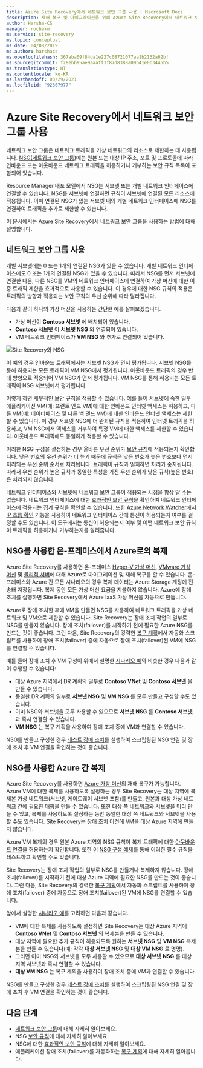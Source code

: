 ```yaml
---
title: Azure Site Recovery에서 네트워크 보안 그룹 사용 | Microsoft Docs
description: 재해 복구 및 마이그레이션을 위해 Azure Site Recovery에서 네트워크 보안 그룹을 사용하는 방법을 설명합니다.
author: Harsha-CS
manager: rochakm
ms.service: site-recovery
ms.topic: conceptual
ms.date: 04/08/2019
ms.author: harshacs
ms.openlocfilehash: 367aba09f84da1e227c08721077aa1b2132a62bf
ms.sourcegitcommit: f28ebb95ae9aaaff3f87d8388a09b41e0b3445b5
ms.translationtype: HT
ms.contentlocale: ko-KR
ms.lasthandoff: 03/29/2021
ms.locfileid: "92367977"
---
```

# <a name="network-security-groups-with-azure-site-recovery"></a>Azure Site Recovery에서 네트워크 보안 그룹 사용

네트워크 보안 그룹은 네트워크 트래픽을 가상 네트워크의 리소스로 제한하는 데 사용됩니다. [NSG(네트워크 보안 그룹)](../virtual-network/network-security-groups-overview.md#network-security-groups)에는 원본 또는 대상 IP 주소, 포트 및 프로토콜에 따라 인바운드 또는 아웃바운드 네트워크 트래픽을 허용하거나 거부하는 보안 규칙 목록이 포함되어 있습니다.

Resource Manager 배포 모델에서 NSG는 서브넷 또는 개별 네트워크 인터페이스에 연결할 수 있습니다. NSG를 서브넷에 연결하면 규칙이 서브넷에 연결된 모든 리소스에 적용됩니다. 이미 연결된 NSG가 있는 서브넷 내의 개별 네트워크 인터페이스에 NSG를 연결하여 트래픽을 추가로 제한할 수 있습니다.

이 문서에서는 Azure Site Recovery에서 네트워크 보안 그룹을 사용하는 방법에 대해 설명합니다.

## <a name="using-network-security-groups"></a>네트워크 보안 그룹 사용

개별 서브넷에는 0 또는 1개의 연결된 NSG가 있을 수 있습니다. 개별 네트워크 인터페이스에도 0 또는 1개의 연결된 NSG가 있을 수 있습니다. 따라서 NSG를 먼저 서브넷에 연결한 다음, 다른 NSG를 VM의 네트워크 인터페이스에 연결하여 가상 머신에 대한 이중 트래픽 제한을 효과적으로 사용할 수 있습니다. 이 경우에 대한 NSG 규칙의 적용은 트래픽의 방향과 적용되는 보안 규칙의 우선 순위에 따라 달라집니다.

다음과 같이 하나의 가상 머신을 사용하는 간단한 예를 살펴보겠습니다.
-    가상 머신이 **Contoso 서브넷** 에 배치되어 있습니다.
-    **Contoso 서브넷** 이 **서브넷 NSG** 와 연결되어 있습니다.
-    VM 네트워크 인터페이스가 **VM NSG** 와 추가로 연결되어 있습니다.

![Site Recovery와 NSG](./media/concepts-network-security-group-with-site-recovery/site-recovery-with-network-security-group.png)

이 예의 경우 인바운드 트래픽에서는 서브넷 NSG가 먼저 평가됩니다. 서브넷 NSG를 통해 허용되는 모든 트래픽이 VM NSG에서 평가됩니다. 아웃바운드 트래픽의 경우 반대 방향으로 적용되어 VM NSG가 먼저 평가됩니다. VM NSG를 통해 허용되는 모든 트래픽이 NSG 서브넷에서 평가됩니다.

이렇게 하면 세부적인 보안 규칙을 적용할 수 있습니다. 예를 들어 서브넷에 속한 일부 애플리케이션 VM(예: 프런트 엔드 VM)에 대한 인바운드 인터넷 액세스는 허용하고, 다른 VM(예: 데이터베이스 및 다른 백 엔드 VM)에 대한 인바운드 인터넷 액세스는 제한할 수 있습니다. 이 경우 서브넷 NSG에 더 완화된 규칙을 적용하여 인터넷 트래픽을 허용하고, VM NSG에서 액세스를 거부하여 특정 VM에 대한 액세스를 제한할 수 있습니다. 아웃바운드 트래픽에도 동일하게 적용할 수 있습니다.

이러한 NSG 구성을 설정하는 경우 올바른 우선 순위가 [보안 규칙](../virtual-network/network-security-groups-overview.md#security-rules)에 적용되는지 확인합니다. 낮은 번호의 우선 순위가 더 높기 때문에 규칙은 낮은 번호가 높은 번호보다 먼저 처리되는 우선 순위 순서로 처리됩니다. 트래픽이 규칙과 일치하면 처리가 중지됩니다. 따라서 우선 순위가 높은 규칙과 동일한 특성을 가진 우선 순위가 낮은 규칙(높은 번호)은 처리되지 않습니다.

네트워크 인터페이스와 서브넷에 네트워크 보안 그룹이 적용되는 시점을 항상 알 수는 없습니다. 네트워크 인터페이스에 대한 [효과적인 보안 규칙](../virtual-network/virtual-network-network-interface.md#view-effective-security-rules)을 확인하여 네트워크 인터페이스에 적용되는 집계 규칙을 확인할 수 있습니다. 또한 [Azure Network Watcher](../network-watcher/network-watcher-monitoring-overview.md)에서 [IP 흐름 확인](../network-watcher/diagnose-vm-network-traffic-filtering-problem.md) 기능을 사용하여 네트워크 인터페이스 간에 통신이 허용되는지 여부를 결정할 수도 있습니다. 이 도구에서는 통신이 허용되는지 여부 및 어떤 네트워크 보안 규칙이 트래픽을 허용하거나 거부하는지를 알려줍니다.

## <a name="on-premises-to-azure-replication-with-nsg"></a>NSG를 사용한 온-프레미스에서 Azure로의 복제

Azure Site Recovery를 사용하면 온-프레미스 [Hyper-V 가상 머신](hyper-v-azure-architecture.md), [VMware 가상 머신](vmware-azure-architecture.md) 및 [물리적 서버](physical-azure-architecture.md)에 대해 Azure로 마이그레이션 및 재해 복구를 할 수 있습니다. 온-프레미스와 Azure 간 모든 시나리오의 경우 복제 데이터는 Azure Storage 계정에 전송돼 저장됩니다. 복제 동안 모든 가상 머신 요금을 지불하지 않습니다. Azure에 장애 조치를 실행하면 Site Recovery에서 Azure IaaS 가상 머신을 자동으로 만듭니다.

Azure로 장애 조치한 후에 VM을 만들면 NSG를 사용하여 네트워크 트래픽을 가상 네트워크 및 VM으로 제한할 수 있습니다. Site Recovery는 장애 조치 작업의 일부로 NSG를 만들지 않습니다. 장애 조치(failover)를 시작하기 전에 필요한 Azure NSG를 만드는 것이 좋습니다. 그런 다음, Site Recovery의 강력한 [복구 계획](site-recovery-create-recovery-plans.md)에서 자동화 스크립트를 사용하여 장애 조치(failover) 중에 자동으로 장애 조치(failover)된 VM에 NSG를 연결할 수 있습니다.

예를 들어 장애 조치 후 VM 구성이 위에서 설명한 [시나리오 예](concepts-network-security-group-with-site-recovery.md#using-network-security-groups)와 비슷한 경우 다음과 같이 수행할 수 있습니다:
-    대상 Azure 지역에서 DR 계획의 일부로 **Contoso VNet** 및 **Contoso 서브넷** 을 만들 수 있습니다.
-    동일한 DR 계획의 일부로 **서브넷 NSG** 및 **VM NSG** 를 모두 만들고 구성할 수도 있습니다.
-    이미 NSG와 서브넷을 모두 사용할 수 있으므로 **서브넷 NSG** 를 **Contoso 서브넷** 과 즉시 연결할 수 있습니다.
-    **VM NSG** 는 복구 계획을 사용하여 장애 조치 중에 VM과 연결할 수 있습니다.

NSG를 만들고 구성한 경우 [테스트 장애 조치](site-recovery-test-failover-to-azure.md)를 실행하여 스크립팅된 NSG 연결 및 장애 조치 후 VM 연결을 확인하는 것이 좋습니다.

## <a name="azure-to-azure-replication-with-nsg"></a>NSG를 사용한 Azure 간 복제

Azure Site Recovery를 사용하면 [Azure 가상 머신](azure-to-azure-architecture.md)의 재해 복구가 가능합니다. Azure VM에 대한 복제를 사용하도록 설정하는 경우 Site Recovery는 대상 지역에 복제본 가상 네트워크(서브넷, 게이트웨이 서브넷 포함)를 만들고, 원본과 대상 가상 네트워크 간에 필요한 매핑을 만들 수 있습니다. 또한 대상 쪽 네트워크와 서브넷을 미리 만들 수 있고, 복제를 사용하도록 설정하는 동안 동일한 대상 쪽 네트워크와 서브넷을 사용할 수도 있습니다. Site Recovery는 [장애 조치](azure-to-azure-tutorial-failover-failback.md) 이전에 VM을 대상 Azure 지역에 만들지 않습니다.

Azure VM 복제의 경우 원본 Azure 지역의 NSG 규칙이 복제 트래픽에 대한 [아웃바운드 연결](azure-to-azure-about-networking.md#outbound-connectivity-using-service-tags)을 허용하는지 확인합니다. 또한 이 [NSG 구성 예제](azure-to-azure-about-networking.md#example-nsg-configuration)를 통해 이러한 필수 규칙을 테스트하고 확인할 수도 있습니다.

Site Recovery는 장애 조치 작업의 일부로 NSG를 만들거나 복제하지 않습니다. 장애 조치(failover)를 시작하기 전에 대상 Azure 지역에 필요한 NSG를 만드는 것이 좋습니다. 그런 다음, Site Recovery의 강력한 [복구 계획](site-recovery-create-recovery-plans.md)에서 자동화 스크립트를 사용하여 장애 조치(failover) 중에 자동으로 장애 조치(failover)된 VM에 NSG를 연결할 수 있습니다.

앞에서 설명한 [시나리오 예](concepts-network-security-group-with-site-recovery.md#using-network-security-groups)를 고려하면 다음과 같습니다.
-    VM에 대한 복제를 사용하도록 설정하면 Site Recovery는 대상 Azure 지역에 **Contoso VNet** 및 **Contoso 서브넷** 의 복제본을 만들 수 있습니다.
-    대상 지역에 필요한 추가 규칙이 허용되도록 원하는 **서브넷 NSG** 및 **VM NSG** 복제본을 만들 수 있습니다(예: 각각 **대상 서브넷 NSG** 및 **대상 VM NSG** 로 명명).
-    그러면 이미 NSG와 서브넷을 모두 사용할 수 있으므로 **대상 서브넷 NSG** 를 대상 지역 서브넷과 즉시 연결할 수 있습니다.
-    **대상 VM NSG** 는 복구 계획을 사용하여 장애 조치 중에 VM과 연결할 수 있습니다.

NSG를 만들고 구성한 경우 [테스트 장애 조치](azure-to-azure-tutorial-dr-drill.md)를 실행하여 스크립팅된 NSG 연결 및 장애 조치 후 VM 연결을 확인하는 것이 좋습니다.

## <a name="next-steps"></a>다음 단계
-    [네트워크 보안 그룹](../virtual-network/network-security-groups-overview.md#network-security-groups)에 대해 자세히 알아보세요.
-    NSG [보안 규칙](../virtual-network/network-security-groups-overview.md#security-rules)에 대해 자세히 알아보세요.
-    NSG에 대한 [효과적인 보안 규칙](../virtual-network/diagnose-network-traffic-filter-problem.md)에 대해 자세히 알아보세요.
-    애플리케이션 장애 조치(failover)를 자동화하는 [복구 계획](site-recovery-create-recovery-plans.md)에 대해 자세히 알아봅니다.